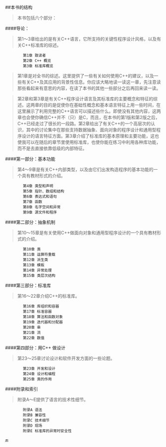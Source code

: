 ##本书的结构

>本书包括六个部分：

####导论：
>第1～3章给出的是有关C++语言，它所支持的关键性程序设计风格，以及有关C++标准库的综述。

            第1章 致读者
            第2章 C++ 概览
            第3章 标准库概览
            
>第1章是对全书的综述。这里提供了一些有关如何使用C++的建议，以及一些有关C++及其应用的背景性信息。你应该大略地读一读这一章，先注意读那些看起来有意思的内容，在读了本书的其他一些部分之后再回来读一读。

>第2章和第3章是有关C++程序设计语言及其标准库的主要概念和特征的综述。这两章的目的是促使你在基础性概念和基本语言特征上用一些时间，在这里展示了利用完整的C++语言可以描述些什么。即使没有其他内容，这两章也会使你确信C++并不（只）是C，而且，在本书的第1版和第2版之后，C++已经走过了很长的一段路。第2章给出了有关C++的一个高层次的认识，其中的讨论集中在那些支持数据抽象、面向对象的程序设计和通用型程序设计的语言特征方面。第3章介绍了标准库的基本原理和主要功能，这也使我可以在随后的章节里使用标准库，也使你能在练习中利用各种库功能，而不是去直接依靠低级的内部特征。

####第一部分：基本功能
>第4～9章是有关C++内部类型，以及由它们出发构造程序的基本功能的一个具有教材形式的介绍。

            第4章 类型和声明
            第5章 指针、数组和结构
            第6章 表达式和语句
            第7章 函数
            第8章 名字空间和异常
            第9章 源文件和程序

####第二部分：抽象机制
>第10～15章是有关使用C++做面向对象和通用型程序设计的一个具有教材形式的介绍。

            第10章 类
            第11章 运算符重载
            第12章 派生类
            第13章 模板
            第14章 异常处理
            第15章 类层次结构

####第三部分：标准库
>第16～22章介绍C++的标准库。

            第16章 库组织和容器
            第17章 标准容器
            第18章 算法和函数对象
            第19章 迭代器和分配器
            第20章 串
            第21章 流
            第22章 数值

####第四部分：用C++ 做设计
>第23～25章讨论设计和软件开发方面的一些论题。

            第23章 开发和设计
            第24章 设计和编程
            第25章 类的作用

####附录和索引
>附录A～E提供了语言的技术性细节。

            附录A 语法
            附录B 兼容性
            附录C 技术细节
            附录D 现场
            附录E 标准库的异常时安全性
    
    
🔚